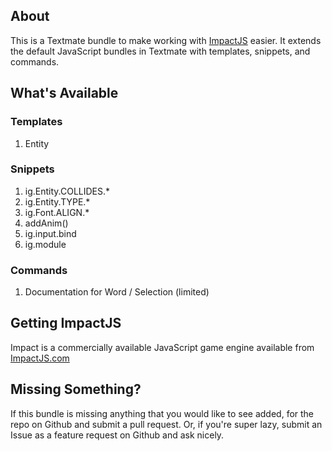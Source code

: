 ## About

This is a Textmate bundle to make working with [ImpactJS](http://impactjs.com) easier. It extends the default JavaScript bundles in Textmate with templates, snippets, and commands.

## What's Available

### Templates

1. Entity

### Snippets

1. ig.Entity.COLLIDES.*
2. ig.Entity.TYPE.*
3. ig.Font.ALIGN.*
4. addAnim()
5. ig.input.bind
6. ig.module

### Commands

1. Documentation for Word / Selection (limited)

## Getting ImpactJS

Impact is a commercially available JavaScript game engine available from [ImpactJS.com](http://impactjs.com)

## Missing Something?

If this bundle is missing anything that you would like to see added, for the repo on Github and submit a pull request. Or, if you're super lazy, submit an Issue as a feature request on Github and ask nicely.
